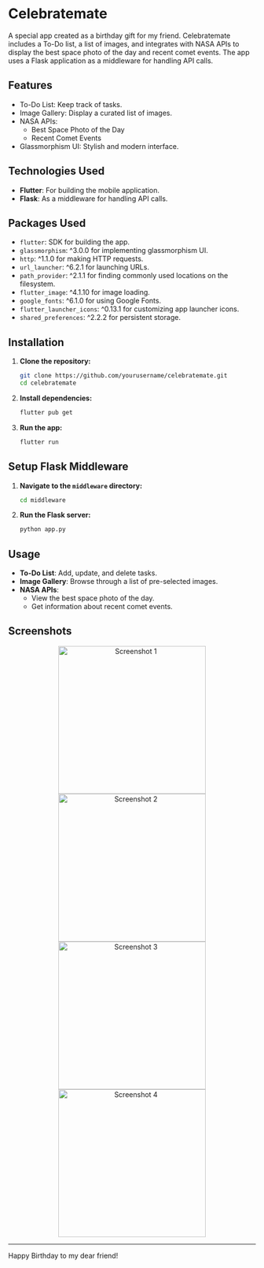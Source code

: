 # Celebratemate

A special app created as a birthday gift for my friend. Celebratemate includes a To-Do list, a list of images, and integrates with NASA APIs to display the best space photo of the day and recent comet events. The app uses a Flask application as a middleware for handling API calls.

## Features

- To-Do List: Keep track of tasks.
- Image Gallery: Display a curated list of images.
- NASA APIs:
  - Best Space Photo of the Day
  - Recent Comet Events
- Glassmorphism UI: Stylish and modern interface.

## Technologies Used

- **Flutter**: For building the mobile application.
- **Flask**: As a middleware for handling API calls.

## Packages Used

- `flutter`: SDK for building the app.
- `glassmorphism`: ^3.0.0 for implementing glassmorphism UI.
- `http`: ^1.1.0 for making HTTP requests.
- `url_launcher`: ^6.2.1 for launching URLs.
- `path_provider`: ^2.1.1 for finding commonly used locations on the filesystem.
- `flutter_image`: ^4.1.10 for image loading.
- `google_fonts`: ^6.1.0 for using Google Fonts.
- `flutter_launcher_icons`: ^0.13.1 for customizing app launcher icons.
- `shared_preferences`: ^2.2.2 for persistent storage.

## Installation

1. **Clone the repository:**

    ```sh
    git clone https://github.com/yourusername/celebratemate.git
    cd celebratemate
    ```

2. **Install dependencies:**

    ```sh
    flutter pub get
    ```

3. **Run the app:**

    ```sh
    flutter run
    ```

## Setup Flask Middleware

1. **Navigate to the `middleware` directory:**

    ```sh
    cd middleware
    ```

2. **Run the Flask server:**

    ```sh
    python app.py
    ```

## Usage

- **To-Do List**: Add, update, and delete tasks.
- **Image Gallery**: Browse through a list of pre-selected images.
- **NASA APIs**:
  - View the best space photo of the day.
  - Get information about recent comet events.

## Screenshots

<p align="center">
  <img src="Screenshots/Screenshot_2023-12-01-11-10-12-398_com.example.untitled.jpg" alt="Screenshot 1" width="300"/>
  <img src="Screenshots/Screenshot_2023-12-01-11-11-09-225_com.example.untitled.jpg" alt="Screenshot 2" width="300"/>
  <img src="Screenshots/Screenshot_2023-12-01-11-11-21-666_com.example.untitled.jpg" alt="Screenshot 3" width="300"/>
  <img src="Screenshots/Screenshot_2023-12-01-11-11-31-337_com.example.untitled.jpg" alt="Screenshot 4" width="300"/>
</p>

---

Happy Birthday to my dear friend!
